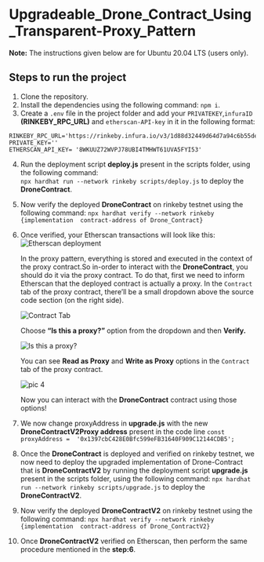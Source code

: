 # Upgradeable_Drone_Contract_Using_Transparent-Proxy_Pattern

**Note:** The instructions given below are for Ubuntu 20.04 LTS (users only).

## Steps to run the project

1. Clone the repository.
2. Install the dependencies using the following command: `npm i`.
3. Create a `.env` file in the project folder and add your `PRIVATEKEY`,`infuraID` **(RINKEBY_RPC_URL)** and `etherscan-API-key` in it in the following format:
   
  ``` 
  RINKEBY_RPC_URL='https://rinkeby.infura.io/v3/1d88d32449d64d7a94c6b55de216042e'
  PRIVATE_KEY=''
  ETHERSCAN_API_KEY= '8WKUUZ72WVPJ78UBI4TMHWT61UVA5FYI53'

   ```

4. Run the deployment script **deploy.js**  present in the scripts folder, using the following command:  
   `npx hardhat run --network rinkeby scripts/deploy.js` to deploy the **DroneContract**.
5. Now verify the deployed **DroneContract** on rinkeby testnet using the following command: 
   `npx hardhat verify --network rinkeby {implementation  contract-address of Drone_Contract}`
6. Once verified, your Etherscan transactions will look like this:
    ![Etherscan deployment](https://user-images.githubusercontent.com/52605353/174560518-1739fe01-5a13-48a6-a3f0-a17f0040ac59.png)
   
   In the proxy pattern, everything is stored and executed in the context of the proxy contract.So in-order to interact with the **DroneContract**,
   you should do it via the proxy contract. To do that, first we need to inform Etherscan that the deployed contract is actually a proxy.
   In the `Contract` tab of the proxy contract, there’ll be a small dropdown above the source code section (on the right side).
     
   ![Contract Tab](https://user-images.githubusercontent.com/52605353/174563888-1fef79b8-cefe-4f58-bde1-cc85ef9526e9.png)
  
   Choose **“Is this a proxy?”** option from the dropdown and then **Verify.**

   ![Is this a proxy?](https://user-images.githubusercontent.com/52605353/174564215-24b2abef-925c-42da-a0a8-bca0ae0dcb64.png)

    You can see **Read as Proxy** and **Write as Proxy** options in the `Contract` tab of the proxy contract.
    
   ![pic 4](https://user-images.githubusercontent.com/52605353/174565105-465a1bfa-905e-4b79-ad19-a24a624e40ae.png)

   Now you can interact with the **DroneContract** contract  using those options!   

7. We now change proxyAddress in **upgrade.js** with the new **DroneContractV2Proxy address** present in the code line `const proxyAddress =  '0x1397cbC428E0Bfc599eFB31640F909C12144CDB5';`
8. Once the **DroneContract** is deployed and verified on rinkeby testnet, we now need to deploy the upgraded implementation of Drone-Contract that
   is **DroneContractV2** by running the deployment script **upgrade.js** present in the scripts folder, using the following command:
   `npx hardhat run --network rinkeby scripts/upgrade.js` to deploy the **DroneContractV2**.
9. Now verify the deployed  **DroneContractV2** on rinkeby testnet using the following command:
   `npx hardhat verify --network rinkeby {implementation  contract-address of Drone_ContractV2}`
10. Once **DroneContractV2** verified on Etherscan, then perform the same procedure mentioned in the **step:6**.



   
